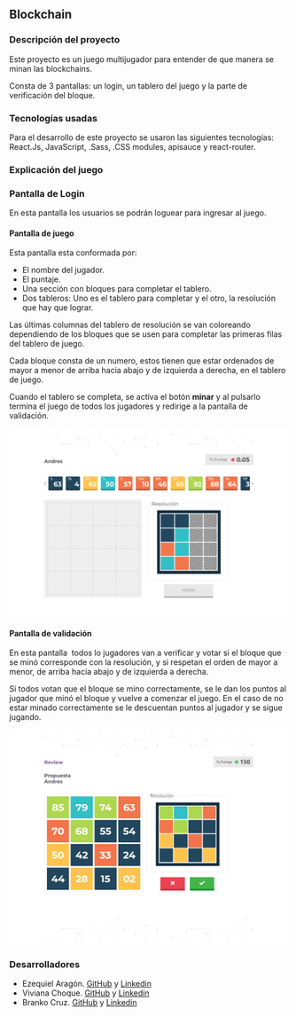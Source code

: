 ## Blockchain

### Descripción del proyecto
<p>Este proyecto es un juego multijugador para entender de que manera se minan las blockchains.</p>
<p>Consta de 3 pantallas: un login, un tablero del juego y la parte de verificación del bloque.</p>

### Tecnologías usadas
Para el desarrollo de este proyecto se usaron las siguientes tecnologías: React.Js, JavaScript, .Sass, .CSS modules, apisauce y react-router.

### Explicación del juego

### Pantalla de Login
<p>En esta pantalla los usuarios se podrán loguear para ingresar al juego.</p>

#### Pantalla de juego
<p>Esta pantalla esta conformada por:</p>

* El nombre del jugador.
* El puntaje.
* Una sección con bloques para completar el tablero.
* Dos tableros: Uno es el tablero para completar y el otro, la resolución que hay que lograr.

<p>Las últimas columnas del tablero de resolución se van coloreando dependiendo de los bloques que se usen para completar las primeras filas del tablero de juego.</p>
<p>Cada bloque consta de un numero, estos tienen que estar ordenados de mayor a menor de arriba hacia abajo y de izquierda a derecha, en el tablero de juego.</p>
<p>Cuando el tablero se completa, se activa el botón <strong>minar</strong> y al pulsarlo termina el juego de todos los jugadores y redirige a la pantalla de validación.</p>

![pantalla de juego](https://github.com/Ezequiiel98/blockchain/blob/development/assets-readme/scren-game.png)

#### Pantalla de validación
<p>En esta pantalla  todos lo jugadores van a verificar y votar si el bloque que se minó corresponde con la resolución, y si respetan el orden de mayor a menor, de arriba hacia abajo y de izquierda a derecha. </p>
<p>Si todos votan que el bloque se mino correctamente, se le dan los puntos al jugador que minó el bloque y vuelve a comenzar el juego. En el caso de no estar minado correctamente se le descuentan puntos al jugador y se sigue jugando.</p>

![pantalla de validacion](https://github.com/Ezequiiel98/blockchain/blob/development/assets-readme/screen-validacion)

### Desarrolladores

* Ezequiel Aragón. [GitHub](https://github.com/Ezequiiel98) y [Linkedin](https://www.linkedin.com/in/ezequielaragon)
* Viviana Choque. [GitHub](https://github.com/vivianachoque) y [Linkedin](https://www.linkedin.com/in/vivianachoque) 
* Branko Cruz. [GitHub](https://github.com/Brankitocruz) y [Linkedin](https://www.linkedin.com/in/brankocruz)
